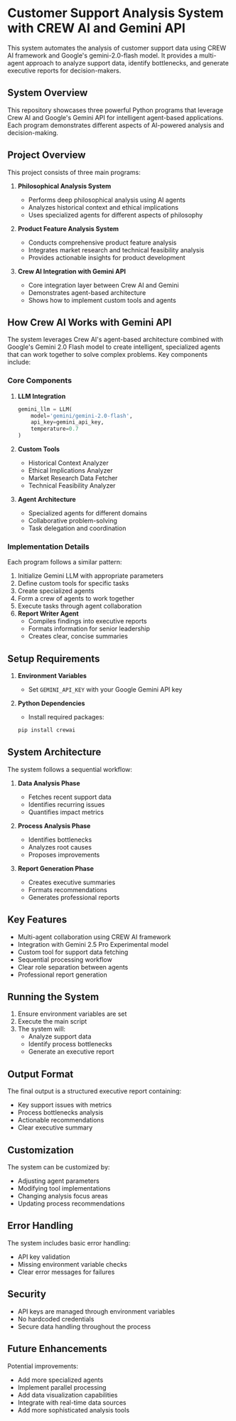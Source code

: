 # Customer Support Analysis System with CREW AI and Gemini API

This system automates the analysis of customer support data using CREW AI framework and Google's gemini-2.0-flash model. It provides a multi-agent approach to analyze support data, identify bottlenecks, and generate executive reports for decision-makers.

## System Overview

This repository showcases three powerful Python programs that leverage Crew AI and Google's Gemini API for intelligent agent-based applications. Each program demonstrates different aspects of AI-powered analysis and decision-making.

## Project Overview

This project consists of three main programs:

1. **Philosophical Analysis System**
   - Performs deep philosophical analysis using AI agents
   - Analyzes historical context and ethical implications
   - Uses specialized agents for different aspects of philosophy

2. **Product Feature Analysis System**
   - Conducts comprehensive product feature analysis
   - Integrates market research and technical feasibility analysis
   - Provides actionable insights for product development

3. **Crew AI Integration with Gemini API**
   - Core integration layer between Crew AI and Gemini
   - Demonstrates agent-based architecture
   - Shows how to implement custom tools and agents

## How Crew AI Works with Gemini API

The system leverages Crew AI's agent-based architecture combined with Google's Gemini 2.0 Flash model to create intelligent, specialized agents that can work together to solve complex problems. Key components include:

### Core Components

1. **LLM Integration**
   ```python
   gemini_llm = LLM(
       model='gemini/gemini-2.0-flash', 
       api_key=gemini_api_key,
       temperature=0.7
   )
   ```
   
2. **Custom Tools**
   - Historical Context Analyzer
   - Ethical Implications Analyzer
   - Market Research Data Fetcher
   - Technical Feasibility Analyzer

3. **Agent Architecture**
   - Specialized agents for different domains
   - Collaborative problem-solving
   - Task delegation and coordination

### Implementation Details

Each program follows a similar pattern:
1. Initialize Gemini LLM with appropriate parameters
2. Define custom tools for specific tasks
3. Create specialized agents
4. Form a crew of agents to work together
5. Execute tasks through agent collaboration
3. **Report Writer Agent**
   - Compiles findings into executive reports
   - Formats information for senior leadership
   - Creates clear, concise summaries

## Setup Requirements

1. **Environment Variables**
   - Set `GEMINI_API_KEY` with your Google Gemini API key

2. **Python Dependencies**
   - Install required packages:
   ```bash
   pip install crewai
   ```

## System Architecture

The system follows a sequential workflow:

1. **Data Analysis Phase**
   - Fetches recent support data
   - Identifies recurring issues
   - Quantifies impact metrics

2. **Process Analysis Phase**
   - Identifies bottlenecks
   - Analyzes root causes
   - Proposes improvements

3. **Report Generation Phase**
   - Creates executive summaries
   - Formats recommendations
   - Generates professional reports

## Key Features

- Multi-agent collaboration using CREW AI framework
- Integration with Gemini 2.5 Pro Experimental model
- Custom tool for support data fetching
- Sequential processing workflow
- Clear role separation between agents
- Professional report generation

## Running the System

1. Ensure environment variables are set
2. Execute the main script
3. The system will:
   - Analyze support data
   - Identify process bottlenecks
   - Generate an executive report

## Output Format

The final output is a structured executive report containing:
- Key support issues with metrics
- Process bottlenecks analysis
- Actionable recommendations
- Clear executive summary

## Customization

The system can be customized by:
- Adjusting agent parameters
- Modifying tool implementations
- Changing analysis focus areas
- Updating process recommendations

## Error Handling

The system includes basic error handling:
- API key validation
- Missing environment variable checks
- Clear error messages for failures

## Security

- API keys are managed through environment variables
- No hardcoded credentials
- Secure data handling throughout the process

## Future Enhancements

Potential improvements:
- Add more specialized agents
- Implement parallel processing
- Add data visualization capabilities
- Integrate with real-time data sources
- Add more sophisticated analysis tools
